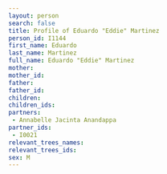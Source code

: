 ```yaml
---
layout: person
search: false
title: Profile of Eduardo "Eddie" Martinez
person_id: I1144
first_name: Eduardo
last_name: Martinez
full_name: Eduardo "Eddie" Martinez
mother: 
mother_id: 
father: 
father_id: 
children:
children_ids:
partners:
 - Annabelle Jacinta Anandappa
partner_ids:
 - I0021
relevant_trees_names:
relevant_trees_ids:
sex: M
---
```


